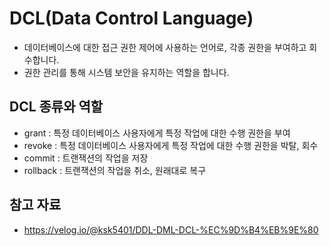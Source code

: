 # DCL(Data Control Language)
- 데이터베이스에 대한 접근 권한 제어에 사용하는 언어로, 각종 권한을 부여하고 회수합니다.
- 권한 관리를 통해 시스템 보안을 유지하는 역할을 합니다.

## DCL 종류와 역할
- grant : 특정 데이터베이스 사용자에게 특정 작업에 대한 수행 권한을 부여
- revoke : 특정 데이터베이스 사용자에게 특정 작업에 대한 수행 권한을 박탈, 회수
- commit : 트랜잭션의 작업을 저장
- rollback : 트랜잭션의 작업을 취소, 원래대로 복구

## 참고 자료
- https://velog.io/@ksk5401/DDL-DML-DCL-%EC%9D%B4%EB%9E%80